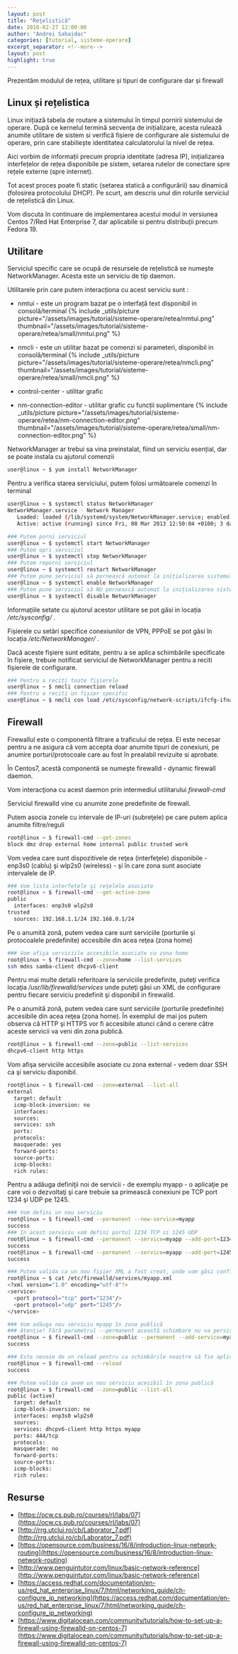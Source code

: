 ```yaml
---
layout: post
title: "Reţelistică"
date: 2018-02-27 12:00:00
author: "Andrei Sahaidac"
categories: [tutorial, sisteme-operare]
excerpt_separator: <!--more-->
layout: post
highlight: true
---
```


Prezentăm modulul de rețea, utilitare și tipuri de configurare dar și firewall
<!--more-->

## Linux și rețelistica

Linux inițiază tabela de routare a sistemului în timpul pornirii sistemului de operare. După ce kernelul termină secvența de inițializare, acesta rulează anumite utilitare de sistem si verifică fișiere de configurare ale sistemului de operare, prin care stabiliește identitatea calculatorului la nivel de rețea.

Aici vorbim de informații precum propria identitate (adresa IP), inițializarea interfețelor de rețea disponibile pe sistem, setarea rutelor de conectare spre rețele externe (spre internet).

Tot acest proces poate fi static (setarea statică a configurării) sau dinamică (folosirea protocolului DHCP). Pe scurt, am descris unul din rolurile serviciul de rețelistică din Linux.

Vom discuta în continuare de implementarea acestui modul in versiunea Centos 7/Red Hat Enterprise 7, dar aplicabile si pentru distribuții precum Fedora 19.


## Utilitare

Serviciul specific care se ocupă de resursele de rețelistică se numește NetworkManager. Acesta este un serviciu de tip daemon. 

Utilitarele prin care putem interacționa cu acest serviciu sunt :

- nmtui - este un program bazat pe o interfață text disponibil in consolă/terminal
{% include _utils/picture
    picture="/assets/images/tutorial/sisteme-operare/retea/nmtui.png"
    thumbnail="/assets/images/tutorial/sisteme-operare/retea/small/nmtui.png"
%}

- nmcli - este un utilitar bazat pe comenzi si parameteri, disponibil in consolă/terminal
{% include _utils/picture
    picture="/assets/images/tutorial/sisteme-operare/retea/nmcli.png"
    thumbnail="/assets/images/tutorial/sisteme-operare/retea/small/nmcli.png"
%}

- control-center - utilitar grafic

- nm-connection-editor - utilitar grafic cu funcții suplimentare
{% include _utils/picture
    picture="/assets/images/tutorial/sisteme-operare/retea/nm-connection-editor.png"
    thumbnail="/assets/images/tutorial/sisteme-operare/retea/small/nm-connection-editor.png"
%}

NetworkManager ar trebui sa vina preinstalat, fiind un serviciu esențial, dar se poate instala cu ajutorul comenzii
```bash
user@linux ~ $ yum install NetworkManager
```

Pentru a verifica starea serviciului, putem folosi următoarele comenzi în terminal
```bash
user@linux ~ $ systemctl status NetworkManager
NetworkManager.service - Network Manager
   Loaded: loaded (/lib/systemd/system/NetworkManager.service; enabled)
   Active: active (running) since Fri, 08 Mar 2013 12:50:04 +0100; 3 days ago

### Putem porni serviciul
user@linux ~ $ systemctl start NetworkManager
### Putem opri serviciul
user@linux ~ $ systemctl stop NetworkManager
### Putem reporni serviciul
user@linux ~ $ systemctl restart NetworkManager  
### Putem pune serviciul să pornească automat la inițializarea sistemului
user@linux ~ $ systemctl enable NetworkManager
### Putem pune serviciul să NU pornească automat la inițializarea sistemului
user@linux ~ $ systemctl disable NetworkManager 
```

Informațiile setate cu ajutorul acestor utilitare se pot găsi in locația */etc/sysconfig/* .

Fișierele cu setări specifice conexiunilor de VPN, PPPoE se pot găsi în locația */etc/NetworkManager/* .

Dacă aceste fișiere sunt editate, pentru a se aplica schimbările specificate în fișiere, trebuie notificat serviciul de NetworkManager pentru a reciti fișierele de configurare.   

```bash
### Pentru a reciti toate fișierele 
user@linux ~ $ nmcli connection reload
### Pentru a reciti un fișier specific
user@linux ~ $ nmcli con load /etc/sysconfig/network-scripts/ifcfg-ifname
```

## Firewall

Firewallul este o componentă filtrare a traficului de reţea. El este necesar pentru a ne asigura că vom accepta doar anumite tipuri de conexiuni, pe anumire porturi/protocoale care au fost în prealabil revizuite si aprobate.

În Centos7, acestă componentă se numeşte firewalld - dynamic firewall daemon.

Vom interacţiona cu acest daemon prin intermediul utilitarului *firewall-cmd*

Serviciul firewalld vine cu anumite zone predefinite de firewall.

Putem asocia zonele cu intervale de IP-uri (subreţele) pe care putem aplica anumite filtre/reguli
```bash
root@linux ~ $ firewall-cmd --get-zones
block dmz drop external home internal public trusted work
```

Vom vedea care sunt dispozitivele de reţea (interfeţele) disponibile - enp3s0 (cablu) şi wlp2s0 (wireless) - şi în care zona sunt asociate intervalele de IP.
```bash
### Vom lista interfetele şi reţelele asociate
root@linux ~ $ firewall-cmd --get-active-zone
public
  interfaces: enp3s0 wlp2s0
trusted
  sources: 192.168.1.1/24 192.168.0.1/24
```

Pe o anumită zonă, putem vedea care sunt serviciile (porturile şi protocoalele predefinite) accesibile din acea reţea (zona home)
```bash
### Vom afişa serviciile accesibile asociate cu zona home
root@linux ~ $ firewall-cmd --zone=home --list-services
ssh mdns samba-client dhcpv6-client
```
Pentru mai multe detalii referitoare la serviciile predefinite, puteţi verifica locaţia */usr/lib/firewalld/services* unde puteţi găsi un XML de configurare pentru fiecare serviciu predefinit şi disponibil in firewalld.


Pe o anumită zonă, putem vedea care sunt serviciile (porturile predefinite) accesibile din acea reţea (zona home).
În exemplul de mai jos putem observa că HTTP şi HTTPS vor fi accesibile atunci când o cerere către aceste servicii va veni din zona publică. 
```bash
root@linux ~ $ firewall-cmd --zone=public --list-services
dhcpv6-client http https
```

Vom afişa serviciile accesibile asociate cu zona external - vedem doar SSH ca şi serviciu disponibil.
```bash
root@linux ~ $ firewall-cmd --zone=external --list-all
external
  target: default
  icmp-block-inversion: no
  interfaces:
  sources:
  services: ssh
  ports:
  protocols:
  masquerade: yes
  forward-ports:
  source-ports:
  icmp-blocks:
  rich rules:
```

Pentru a adăuga definiţii noi de servicii - de exemplu myapp - o aplicaţie pe care voi o dezvoltaţi şi care trebuie sa primească conexiuni pe TCP port 1234 şi UDP pe 1245.


```bash
### Vom defini un nou serviciu 
root@linux ~ $ firewall-cmd --permanent --new-service=myapp
success
### In acest serviciu vom defini portul 1234 TCP si 1245 UDP
root@linux ~ $ firewall-cmd --permanent --service=myapp --add-port=1234/tcp
success
root@linux ~ $ firewall-cmd --permanent --service=myapp --add-port=1245/udp
success

### Putem valida ca un nou fişier XML a fost creat, unde vom găsi configurările făcute mai sus
root@linux ~ $ cat /etc/firewalld/services/myapp.xml
<?xml version="1.0" encoding="utf-8"?>
<service>
  <port protocol="tcp" port="1234"/>
  <port protocol="udp" port="1245"/>
</service>

### Vom adăuga nou serviciu myapp în zona publică
### Atenţie! Fără parametrul --permanent această schimbare nu va persista după repornirea sistemului de operare
root@linux ~ $ firewall-cmd --zone=public --permanent --add-service=myapp
success

### Este nevoie de un reload pentru ca schimbările noastre să fie aplicate
root@linux ~ $ firewall-cmd --reload
success

### Putem valida ca avem un nou serviciu acesibil în zona publică
root@linux ~ $ firewall-cmd --zone=public --list-all
public (active)
  target: default
  icmp-block-inversion: no
  interfaces: enp3s0 wlp2s0
  sources:
  services: dhcpv6-client http https myapp
  ports: 444/tcp
  protocols:
  masquerade: no
  forward-ports:
  source-ports:
  icmp-blocks:
  rich rules:


```

## Resurse
* [https://ocw.cs.pub.ro/courses/rl/labs/07](https://ocw.cs.pub.ro/courses/rl/labs/07)
* [http://rrg.utcluj.ro/cb/Laborator_7.pdf](http://rrg.utcluj.ro/cb/Laborator_7.pdf)
* [https://opensource.com/business/16/8/introduction-linux-network-routing](https://opensource.com/business/16/8/introduction-linux-network-routing)
* [http://www.penguintutor.com/linux/basic-network-reference](http://www.penguintutor.com/linux/basic-network-reference)
* [https://access.redhat.com/documentation/en-us/red_hat_enterprise_linux/7/html/networking_guide/ch-configure_ip_networking](https://access.redhat.com/documentation/en-us/red_hat_enterprise_linux/7/html/networking_guide/ch-configure_ip_networking)
* [https://www.digitalocean.com/community/tutorials/how-to-set-up-a-firewall-using-firewalld-on-centos-7](https://www.digitalocean.com/community/tutorials/how-to-set-up-a-firewall-using-firewalld-on-centos-7)
